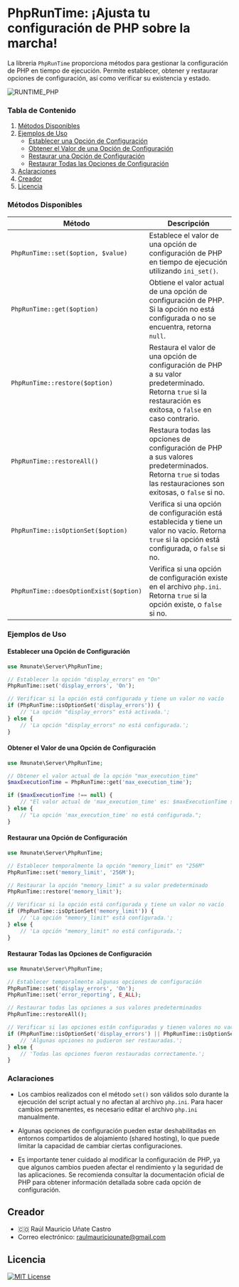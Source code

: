 # PhpRunTime: ¡Ajusta tu configuración de PHP sobre la marcha!
La libreria `PhpRunTime` proporciona métodos para gestionar la configuración de PHP en tiempo de ejecución. Permite establecer, obtener y restaurar opciones de configuración, así como verificar su existencia y estado.

![RUNTIME_PHP](https://github.com/rmunate/PHPInfoServer/assets/91748598/873f40e0-9278-4a82-a50c-5baef7b7691a)

### Tabla de Contenido
1. [Métodos Disponibles](#métodos-disponibles)
2. [Ejemplos de Uso](#ejemplos-de-uso)
   - [Establecer una Opción de Configuración](#establecer-una-opción-de-configuración)
   - [Obtener el Valor de una Opción de Configuración](#obtener-el-valor-de-una-opción-de-configuración)
   - [Restaurar una Opción de Configuración](#restaurar-una-opción-de-configuración)
   - [Restaurar Todas las Opciones de Configuración](#restaurar-todas-las-opciones-de-configuración)
3. [Aclaraciones](#aclaraciones)
4. [Creador](#creador)
5. [Licencia](#licencia)


### Métodos Disponibles

| Método                                      | Descripción                                                                                     |
|---------------------------------------------|-------------------------------------------------------------------------------------------------|
| `PhpRunTime::set($option, $value)`          | Establece el valor de una opción de configuración de PHP en tiempo de ejecución utilizando `ini_set()`. |
| `PhpRunTime::get($option)`                  | Obtiene el valor actual de una opción de configuración de PHP. Si la opción no está configurada o no se encuentra, retorna `null`. |
| `PhpRunTime::restore($option)`              | Restaura el valor de una opción de configuración de PHP a su valor predeterminado. Retorna `true` si la restauración es exitosa, o `false` en caso contrario. |
| `PhpRunTime::restoreAll()`                  | Restaura todas las opciones de configuración de PHP a sus valores predeterminados. Retorna `true` si todas las restauraciones son exitosas, o `false` si no. |
| `PhpRunTime::isOptionSet($option)`          | Verifica si una opción de configuración está establecida y tiene un valor no vacío. Retorna `true` si la opción está configurada, o `false` si no.          |
| `PhpRunTime::doesOptionExist($option)`      | Verifica si una opción de configuración existe en el archivo `php.ini`. Retorna `true` si la opción existe, o `false` si no.                                |

### Ejemplos de Uso

#### Establecer una Opción de Configuración

```php
use Rmunate\Server\PhpRunTime;

// Establecer la opción "display_errors" en "On"
PhpRunTime::set('display_errors', 'On');

// Verificar si la opción está configurada y tiene un valor no vacío
if (PhpRunTime::isOptionSet('display_errors')) {
    // 'La opción "display_errors" está activada.';
} else {
    // 'La opción "display_errors" no está configurada.';
}
```

#### Obtener el Valor de una Opción de Configuración

```php
use Rmunate\Server\PhpRunTime;

// Obtener el valor actual de la opción "max_execution_time"
$maxExecutionTime = PhpRunTime::get('max_execution_time');

if ($maxExecutionTime !== null) {
    // "El valor actual de 'max_execution_time' es: $maxExecutionTime segundos.";
} else {
    // "La opción 'max_execution_time' no está configurada.";
}
```

#### Restaurar una Opción de Configuración

```php
use Rmunate\Server\PhpRunTime;

// Establecer temporalmente la opción "memory_limit" en "256M"
PhpRunTime::set('memory_limit', '256M');

// Restaurar la opción "memory_limit" a su valor predeterminado
PhpRunTime::restore('memory_limit');

// Verificar si la opción está configurada y tiene un valor no vacío
if (PhpRunTime::isOptionSet('memory_limit')) {
    // 'La opción "memory_limit" está configurada.';
} else {
    // 'La opción "memory_limit" no está configurada.';
}
```

#### Restaurar Todas las Opciones de Configuración

```php
use Rmunate\Server\PhpRunTime;

// Establecer temporalmente algunas opciones de configuración
PhpRunTime::set('display_errors', 'On');
PhpRunTime::set('error_reporting', E_ALL);

// Restaurar todas las opciones a sus valores predeterminados
PhpRunTime::restoreAll();

// Verificar si las opciones están configuradas y tienen valores no vacíos
if (PhpRunTime::isOptionSet('display_errors') || PhpRunTime::isOptionSet('error_reporting')) {
    // 'Algunas opciones no pudieron ser restauradas.';
} else {
    // 'Todas las opciones fueron restauradas correctamente.';
}
```

### Aclaraciones

- Los cambios realizados con el método `set()` son válidos solo durante la ejecución del script actual y no afectan al archivo `php.ini`. Para hacer cambios permanentes, es necesario editar el archivo `php.ini` manualmente.

- Algunas opciones de configuración pueden estar deshabilitadas en entornos compartidos de alojamiento (shared hosting), lo que puede limitar la capacidad de cambiar ciertas configuraciones.

- Es importante tener cuidado al modificar la configuración de PHP, ya que algunos cambios pueden afectar el rendimiento y la seguridad de las aplicaciones. Se recomienda consultar la documentación oficial de PHP para obtener información detallada sobre cada opción de configuración.

## Creador
- 🇨🇴 Raúl Mauricio Uñate Castro
- Correo electrónico: raulmauriciounate@gmail.com

## Licencia
[![MIT License](https://img.shields.io/badge/License-MIT-green.svg)](https://choosealicense.com/licenses/mit/)